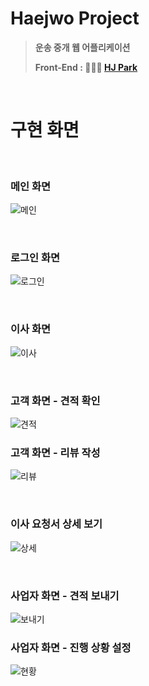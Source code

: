 # Haejwo Project

> **운송 중개 웹 어플리케이션**
>
> **Front-End : 👩🏻‍💻 [HJ Park](https://github.com/jelly12paw)**
>

<br>

# 구현 화면

<br>

### 메인 화면
![메인](./src/assets/main.gif)

<br>

### 로그인 화면
![로그인](./src/assets/login.gif)

<br>

### 이사 화면
![이사](./src/assets/move.gif)

<br>

### 고객 화면 - 견적 확인
![견적](./src/assets/CU.gif)

### 고객 화면 - 리뷰 작성
![리뷰](./src/assets/review.gif)

<br>

### 이사 요청서 상세 보기
![상세](./src/assets/movedetail.gif)

<br>

### 사업자 화면 - 견적 보내기
![보내기](./src/assets/COlist.gif)

### 사업자 화면 - 진행 상황 설정
![현황](./src/assets/CO.gif)